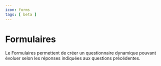 ```yaml
---
icon: forms
tags: [ beta ]
---
```

# Formulaires

Le Formulaires permettent de créer un questionnaire dynamique pouvant évoluer selon les réponses indiquées aux questions précédentes.
